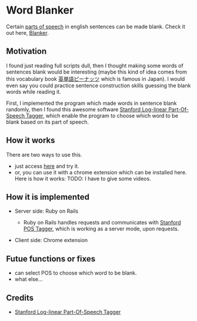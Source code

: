 # Word Blanker

Certain [parts of speech](https://en.wikipedia.org/wiki/Part_of_speech) in english sentences can be made blank.
Check it out here, [Blanker](http://often-test-app:3000/).

## Motivation

I found just reading full scripts dull, then I thought making some words of sentences blank would be interesting
(maybe this kind of idea comes from this vocabulary book [英単語ピーナッツ](http://www.amazon.co.jp/%E8%8B%B1%E5%8D%98%E8%AA%9E%E3%83%94%E3%83%BC%E3%83%8A%E3%83%84%E3%81%BB%E3%81%A9%E3%81%8A%E3%81%84%E3%81%97%E3%81%84%E3%82%82%E3%81%AE%E3%81%AF%E3%81%AA%E3%81%84-%E9%87%91%E3%83%A1%E3%83%80%E3%83%AB%E3%82%B3%E3%83%BC%E3%82%B9-%E6%B8%85%E6%B0%B4-%E3%81%8B%E3%81%A4%E3%81%9E%E3%83%BC/dp/452325155X/ref=pd_sim_sbs_14_1?ie=UTF8&refRID=0VFYFNNS68CBGTJ3Q9FV) which is famous in Japan).
I would even say you could practice sentence construction skills guessing the blank words while reading it.

First, I implemented the program which made words in sentence blank randomly, then I found this awesome software [Stanford Log-linear Part-Of-Speech Tagger](http://nlp.stanford.edu/software/tagger.shtml), which enable the program to choose which word to be blank based on its part of speech.

## How it works

There are two ways to use this.
	
- just access [here](http://often-test-app:3000/) and try it.
- or, you can use it with a chrome extension which can be installed here.
  Here is how it works:
  TODO: I have to give some videos.

## How it is implemented

- Server side: Ruby on Rails
  - Ruby on Rails handles requests and communicates with [Stanford POS Tagger](http://nlp.stanford.edu/software/tagger.shtml), which is working as a server mode, upon requests.
  
- Client side: Chrome extension

## Futue functions or fixes

- can select POS to choose which word to be blank.
- what else...

## Credits

- [Stanford Log-linear Part-Of-Speech Tagger](http://nlp.stanford.edu/software/tagger.shtml)
